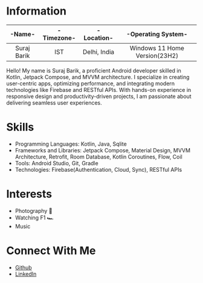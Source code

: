 # Information
-Name-            |   -Timezone-     |   -Location-   | -Operating System-
:-------------: | :------------: | :----------: | :---------------: 
Suraj Barik     |      IST       | Delhi, India | Windows 11 Home Version(23H2)   

 Hello! My name is Suraj Barik, a proficient Android developer skilled in Kotlin, Jetpack Compose, and MVVM architecture. I specialize in creating user-centric apps, optimizing performance, and integrating modern technologies like Firebase and RESTful APIs. With hands-on experience in responsive design and productivity-driven projects, I am passionate about delivering seamless user experiences.

# Skills
- Programming Languages: Kotlin, Java, Sqlite
- Frameworks and Libraries: Jetpack Compose, Material Design, MVVM Architecture, Retrofit, Room Database, Kotlin Coroutines, Flow, Coil
- Tools: Android Studio, Git, Gradle
- Technologies: Firebase(Authentication, Cloud, Sync), RESTful APIs


# Interests
- Photography 📸
- Watching F1 🏎️
- Music

# Connect With Me
- [Github](https://github.com/sjbs2003)
- [LinkedIn](https://www.linkedin.com/in/suraj-barik-54651a221/)
